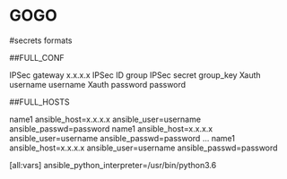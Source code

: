 # GOGO

#secrets formats

##FULL_CONF

IPSec gateway x.x.x.x
IPSec ID group 
IPSec secret group_key 
Xauth username username 
Xauth password password

##FULL_HOSTS

name1 ansible_host=x.x.x.x ansible_user=username ansible_passwd=password
name1 ansible_host=x.x.x.x ansible_user=username ansible_passwd=password
...
name1 ansible_host=x.x.x.x ansible_user=username ansible_passwd=password

[all:vars]
ansible_python_interpreter=/usr/bin/python3.6
